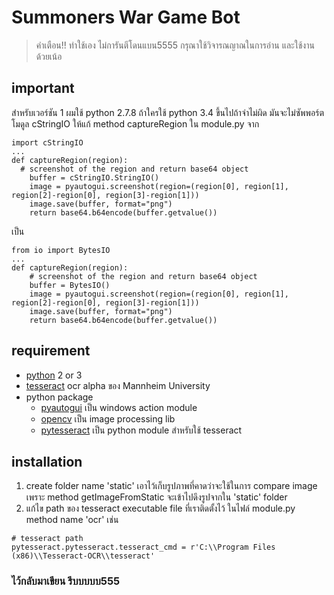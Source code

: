 # Summoners War Game Bot

> คำเตือน!! ทำใช้เอง ไม่การันตีโดนแบน5555 กรุณาใช้วิจารณญาณในการอ่าน และใช้งานด้วยเน้อ

## important

สำหรับเวอร์ชัน 1 ผมใช้ python 2.7.8 ถ้าใครใช้ python 3.4 ขึ้นไปถ้าจำไม่ผิด มันจะไม่ซัพพอร์ตโมดูล cStringIO ให้แก้ method captureRegion ใน module.py จาก
```
import cStringIO
...
def captureRegion(region):
  # screenshot of the region and return base64 object
	buffer = cStringIO.StringIO()
	image = pyautogui.screenshot(region=(region[0], region[1], region[2]-region[0], region[3]-region[1]))
	image.save(buffer, format="png")
	return base64.b64encode(buffer.getvalue())
```
เป็น
```
from io import BytesIO
...
def captureRegion(region):
	# screenshot of the region and return base64 object
	buffer = BytesIO()
	image = pyautogui.screenshot(region=(region[0], region[1], region[2]-region[0], region[3]-region[1]))
	image.save(buffer, format="png")
	return base64.b64encode(buffer.getvalue())
```

## requirement
- [python](https://www.python.org) 2 or 3
- [tesseract](https://www.github.com/UB-Mannheim/tesseract/wiki) ocr alpha ของ Mannheim University
- python package
  - [pyautogui](https://pyautogui.readthedocs.io/en/latest/introduction.html) เป็น windows action module
  - [opencv](https://pypi.org/project/opencv-python/) เป็น image processing lib
  - [pytesseract](https://pypi.org/project/pytesseract/) เป็น python module สำหรับใช้ tesseract
  
## installation
1. create folder name 'static' เอาไว้เก็บรูปภาพที่คาดว่าจะใช้ในการ compare image เพราะ method getImageFromStatic จะเข้าไปดึงรูปจากใน 'static' folder
2. แก้ไข path ของ tesseract executable file ที่เราติดตั้งไว้ ในไฟล์ module.py method name 'ocr' เช่น
```
# tesseract path
pytesseract.pytesseract.tesseract_cmd = r'C:\\Program Files (x86)\\Tesseract-OCR\\tesseract'
```

### ไว้กลับมาเขียน รีบบบบบ555
